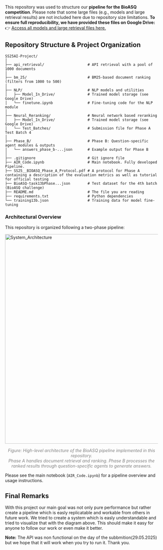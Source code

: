 This repository was used to structure our **pipeline for the BioASQ competition**. Please note that some large files (e.g., models and large retrieval results) are not included here due to repository size limitations.
**To ensure full reproducibility, we have provided these files on Google Drive:**
👉 [Access all models and large retrieval files here.](https://drive.google.com/drive/folders/1_BjWUujPHd3s0l7Y2eoCNc7QC5u4wipg?usp=share_link)


## Repository Structure & Project Organization

```
SS25AI-Project/
│
├── api_retrieval/                    # API retrieval with a pool of 1000 documents
│
├── bm_25/                            # BM25-based document ranking (filters from 1000 to 500)
│
├── NLP/                              # NLP models and utilities
│   ├── Model_In_Drive/               # Trained model storage (see Google Drive)
│   └── finetune.ipynb                # Fine-tuning code for the NLP module
│
├── Neural_Reranking/                 # Neural network based reranking
│   ├── Model_In_Drive/               # Trained model storage (see Google Drive)
│   └── Test_Batches/                 # Submission file for Phase A Test Batch 4
│
├── Phase_B/                          # Phase B: Question-specific agent modules & outputs
│   └── answers_phase_b-...json       # Example output for Phase B
│
├── .gitignore                        # Git ignore file
├── AIR_Code.ipynb                    # Main notebook. Fully developed Pipeline. 
├── SS25__BIOASQ_Phase_A_Protocol.pdf # A protocol for Phase A containing a description of the evaluation metrics as well as tutorial for official testing
├── BioASQ-task13bPhase...json        # Test dataset for the 4th batch (BioASQ challenge)
├── README.md                         # The file you are reading
├── requirements.txt                  # Python dependencies
└── training13b.json                  # Training data for model fine-tuning
```

### Architectural Overview

This repository is organized following a two-phase pipeline:

<img width="691" alt="System_Architecture" src="https://github.com/user-attachments/assets/4e28d00f-fc60-4150-93e4-342986dd9975" /> <p align="center" style="color:gray"> <i>Figure: High-level architecture of the BioASQ pipeline implemented in this repository.<br> Phase A handles document retrieval and ranking. Phase B processes the ranked results through question-specific agents to generate answers.</i> </p>


Please see the main notebook (`AIR_Code.ipynb`) for a pipeline overview and usage instructions.




## Final Remarks

With this project our main goal was not only pure performance but rather create a pipeline which is easly replicatable and workable from others in future work. We tried to create a system which is easly understandable and tried to visualize that with the diagram above. This should make it easy for anyone to follow our work or even make it better.

**Note:** The API was non functional on the day of the subbmition(29.05.2025) but we hope that it will work when you try to run it. Thank you.
